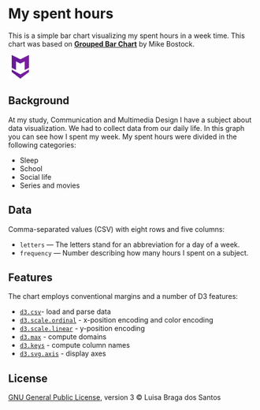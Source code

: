 # My spent hours
This is a simple bar chart visualizing my spent hours in a week time. This chart was based on [**Grouped Bar Chart**](https://bl.ocks.org/mbostock/3887051) by Mike Bostock.

![Preview of the bar chart][logo]



## Background 
At my study, Communication and Multimedia Design I have a subject about data visualization. We had to collect data from our daily life. In this graph you can see how I spent my week. My spent hours were divided in the following categories:
* Sleep
* School
* Social life
* Series and movies

## Data 
Comma-separated values (CSV) with eight rows and five columns:
* `letters` — The letters stand for an abbreviation  for a day of a week. 
* `frequency` — Number describing how many hours I spent on a subject.

## Features 
The chart employs conventional margins and a number of D3 features:

* [`d3.csv`](https://github.com/d3/d3-request/blob/master/README.md#csv)- load and parse data
* [`d3.scale.ordinal`](https://github.com/d3/d3-scale/blob/master/README.md#scaleOrdinal) - x-position encoding and color encoding
* [`d3.scale.linear`](https://github.com/d3/d3-scale/blob/master/README.md#scaleLinear) - y-position encoding
* [`d3.max`](https://github.com/d3/d3-array/blob/master/README.md#max) - compute domains
* [`d3.keys`](https://github.com/d3/d3-collection/blob/master/README.md#keys) - compute column names
* [`d3.svg.axis`](https://github.com/d3/d3-axis/blob/master/README.md#_axis) - display axes

## License 
[GNU General Public License](https://opensource.org/licenses/GPL-3.0), version 3 © Luisa Braga dos Santos

[logo]: https://github.com/adam-p/markdown-here/raw/master/src/common/images/icon48.png "Preview of the bar chart"
